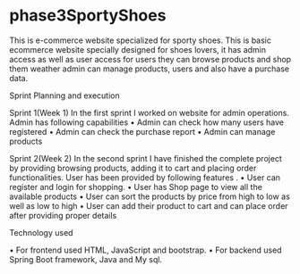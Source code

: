 # phase3SportyShoes
This is e-commerce website specialized for sporty shoes. 
This is basic ecommerce website specially designed for shoes lovers, it has admin access as well as user access for users they can browse products and shop them weather admin can manage products, users and also have a purchase data.  

Sprint Planning and execution

Sprint 1(Week 1)
In the first sprint I worked on website for admin operations. Admin has following capabilities
•	Admin can check how many users have registered
•	Admin can check  the purchase report
•	Admin can manage products

Sprint 2(Week 2)
In the second sprint I have finished the complete project by providing browsing products, adding it to cart and placing order functionalities. User has been provided by following features .
•	User can register and login for shopping.
•	User has Shop page to view all the available products
•	User can sort the products by price from high to low as well as low to high
•	User can add their product to cart and can place order after providing proper details

Technology used

•	For frontend used HTML, JavaScript and bootstrap.
•	For backend used Spring Boot framework, Java and My sql.

